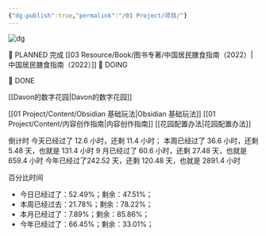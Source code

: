 ```yaml
---
{"dg-publish":true,"permalink":"/01 Project/项目/"}
---
```



![dg](https://wp.technologyreview.com/wp-content/uploads/2020/08/digital-garden_web.jpg)




🌿 PLANNED
完成 [[03 Resource/Book/图书专著/中国居民膳食指南（2022）\|中国居民膳食指南（2022）]]
🌱 DOING 

🌳 DONE

[[Davon的数字花园\|Davon的数字花园]]

[[01 Project/Content/Obsidian 基础玩法\|Obsidian 基础玩法]]
[[01 Project/Content/内容创作指南\|内容创作指南]]
[[花园配置办法\|花园配置办法]]

倒计时
今天已经过了 12.6 小时，还剩 11.4 小时；
本周已经过了 36.6 小时，还剩 5.48 天，也就是 131.4 小时
9 月已经过了 60.6 小时，还剩 27.48 天，也就是 659.4 小时
今年已经过了242.52 天，还剩 120.48 天，也就是 2891.4 小时

百分比时间
- 今日已经过了：52.49%；剩余：47.51%；
- 本周已经过去：21.78%；剩余：78.22%；
- 本月已经过了：7.89%；剩余：85.86%；
- 今年已经过了：66.45%；剩余：33.01%；

